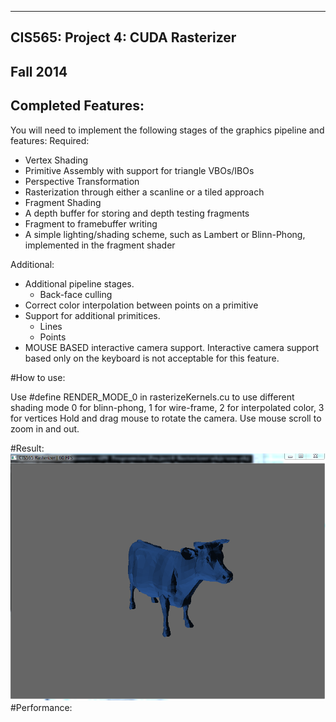 -------------------------------------------------------------------------------
CIS565: Project 4: CUDA Rasterizer
-------------------------------------------------------------------------------
Fall 2014
-------------------------------------------------------------------------------

Completed Features:
-------------------------------------------------------------------------------
You will need to implement the following stages of the graphics pipeline and features:
Required:
* Vertex Shading
* Primitive Assembly with support for triangle VBOs/IBOs
* Perspective Transformation
* Rasterization through either a scanline or a tiled approach
* Fragment Shading
* A depth buffer for storing and depth testing fragments
* Fragment to framebuffer writing
* A simple lighting/shading scheme, such as Lambert or Blinn-Phong, implemented in the fragment shader

Additional:
* Additional pipeline stages.
   * Back-face culling
* Correct color interpolation between points on a primitive
* Support for additional primitices. 
   * Lines
   * Points
* MOUSE BASED interactive camera support. Interactive camera support based only on the keyboard is not acceptable for this feature.

#How to use:

Use #define RENDER_MODE_0 in rasterizeKernels.cu to use different shading mode
0 for blinn-phong, 1 for wire-frame, 2 for interpolated color, 3 for vertices
Hold and drag mouse to rotate the camera. Use mouse scroll to zoom in and out.

#Result:
![Alt text](/img/phong.PNG "Blinn-Phong shading")
#Performance:
